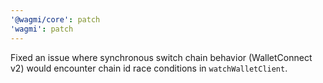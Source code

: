 ```yaml
---
'@wagmi/core': patch
'wagmi': patch
---
```


Fixed an issue where synchronous switch chain behavior (WalletConnect v2) would encounter chain id race conditions in `watchWalletClient`.
